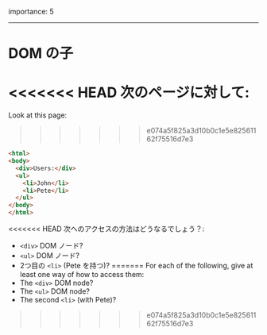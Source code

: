 importance: 5

---

# DOM の子

<<<<<<< HEAD
次のページに対して:
=======
Look at this page:
>>>>>>> e074a5f825a3d10b0c1e5e82561162f75516d7e3

```html
<html>
<body>
  <div>Users:</div>
  <ul>
    <li>John</li>
    <li>Pete</li>
  </ul>
</body>
</html>
```

<<<<<<< HEAD
次へのアクセスの方法はどうなるでしょう？:
- `<div>` DOM ノード?
- `<ul>` DOM ノード?
- 2つ目の `<li>` (Pete を持つ)?
=======
For each of the following, give at least one way of how to access them:
- The `<div>` DOM node?
- The `<ul>` DOM node?
- The second `<li>` (with Pete)?
>>>>>>> e074a5f825a3d10b0c1e5e82561162f75516d7e3
